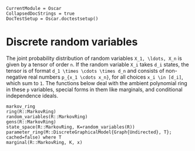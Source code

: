 ```@meta
CurrentModule = Oscar
CollapsedDocStrings = true
DocTestSetup = Oscar.doctestsetup()
```

# Discrete random variables

The joint probability distribution of random variables ``X_1, \ldots, X_n``
is given by a tensor of order ``n``. If the random variable ``X_i`` takes
``d_i`` states, the tensor is of format ``d_1 \times \cdots \times d_n``
and consists of non-negative real numbers ``p_{x_1 \cdots x_n}``, for all
choices ``x_i \in [d_i]``, which sum to ``1``. The functions below deal
with the ambient polynomial ring in these ``p`` variables, special forms
in them like marginals, and conditional independence ideals.

```@docs
markov_ring
ring(R::MarkovRing)
random_variables(R::MarkovRing)
gens(R::MarkovRing)
state_space(R::MarkovRing, K=random_variables(R))
parameter_ring(M::DiscreteGraphicalModel{Graph{Undirected}, T}; cached=false) where T
marginal(R::MarkovRing, K, x)
```
